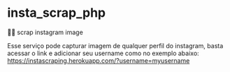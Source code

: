 # insta_scrap_php
:male_detective:  scrap instagram image

Esse serviço pode capturar imagem de qualquer perfil do instagram, basta acessar o link e adicionar seu username como no exemplo abaixo:
https://instascraping.herokuapp.com/?username=myusername
